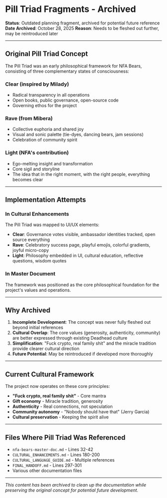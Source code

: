 # Pill Triad Fragments - Archived
**Status**: Outdated planning fragment, archived for potential future reference
**Date Archived**: October 28, 2025
**Reason**: Needs to be fleshed out further, may be reintroduced later

---

## Original Pill Triad Concept

The Pill Triad was an early philosophical framework for NFA Bears, consisting of three complementary states of consciousness:

### Clear (inspired by Milady)
- Radical transparency in all operations
- Open books, public governance, open-source code
- Governing ethos for the project

### Rave (from Mibera)
- Collective euphoria and shared joy
- Visual and sonic palette (tie-dyes, dancing bears, jam sessions)
- Celebration of community spirit

### Light (NFA's contribution)
- Ego-melting insight and transformation
- Core sigil and storyline
- The idea that in the right moment, with the right people, everything becomes clear

---

## Implementation Attempts

### In Cultural Enhancements
The Pill Triad was mapped to UI/UX elements:
- **Clear**: Governance votes visible, ambassador identities tracked, open source everything
- **Rave**: Celebratory success page, playful emojis, colorful gradients, joyful micro-copy
- **Light**: Philosophy embedded in UI, cultural education, reflective questions, wisdom quotes

### In Master Document
The framework was positioned as the core philosophical foundation for the project's values and operations.

---

## Why Archived

1. **Incomplete Development**: The concept was never fully fleshed out beyond initial references
2. **Cultural Overlap**: The core values (generosity, authenticity, community) are better expressed through existing Deadhead culture
3. **Simplification**: "Fuck crypto, real family shit" and the miracle tradition provide clearer cultural direction
4. **Future Potential**: May be reintroduced if developed more thoroughly

---

## Current Cultural Framework

The project now operates on these core principles:
- **"Fuck crypto, real family shit"** - Core mantra
- **Gift economy** - Miracle tradition, generosity
- **Authenticity** - Real connections, not speculation  
- **Community autonomy** - "Nobody should have that" (Jerry Garcia)
- **Cultural preservation** - Keeping the spirit alive

---

## Files Where Pill Triad Was Referenced

- `nfa-bears-master-doc.md` - Lines 32-42
- `CULTURAL_ENHANCEMENTS.md` - Lines 180-200
- `CULTURAL_LANGUAGE_GUIDE.md` - Multiple references
- `FINAL_HANDOFF.md` - Lines 297-301
- Various other documentation files

---

*This content has been archived to clean up the documentation while preserving the original concept for potential future development.*
